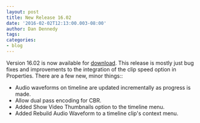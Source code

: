 ```yaml
---
layout: post
title: New Release 16.02
date: '2016-02-02T12:13:00.003-08:00'
author: Dan Dennedy
tags:
categories:
- blog
---
```


Version 16.02 is now available for <a href="http://www.shotcut.org/bin/view/Shotcut/Download">download</a>. This release is mostly just bug fixes and improvements to the integration of the clip speed option in Properties. There are a few new, minor things::

* Audio waveforms on timeline are updated incrementally as progress is made.
* Allow dual pass encoding for CBR.
* Added Show Video Thumbnails option to the timeline menu.
* Added Rebuild Audio Waveform to a timeline clip's context menu.

